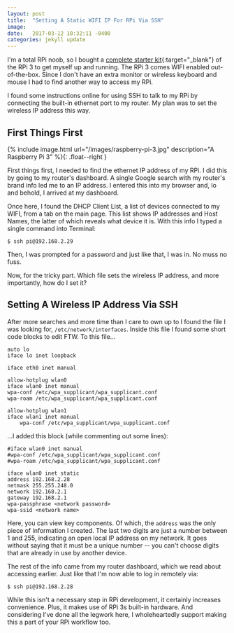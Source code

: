 ```yaml
---
layout: post
title:  "Setting A Static WIFI IP For RPi Via SSH"
image:
date:   2017-03-12 10:32:11 -0400
categories: jekyll update
---
```

I'm a total RPi noob, so I bought a [complete starter kit](https://www.amazon.com/gp/product/B01IYC0LT0/ref=oh_aui_detailpage_o00_s00?ie=UTF8&psc=1){:target="_blank"} of the RPi 3 to get myself up and running. The RPi 3 comes WIFI enabled out-of-the-box. Since I don't have an extra monitor or wireless keyboard and mouse I had to find another way to access my RPi.

I found some instructions online for using SSH to talk to my RPi by connecting the built-in ethernet port to my router. My plan was to set the wireless IP address this way.

## First Things First

{% include image.html url="/images/raspberry-pi-3.jpg" description="A Raspberry Pi 3" %}{: .float--right }

First things first, I needed to find the ethernet IP address of my RPi. I did this by going to my router's dashboard. A single Google search with my router's brand info led me to an IP address. I entered this into my browser and, lo and behold, I arrived at my dashboard.


Once here, I found the DHCP Client List, a list of devices connected to my WIFI, from a tab on the main page. This list shows IP addresses and Host Names, the latter of which reveals what device it is. With this info I typed a single command into Terminal:


```shell
$ ssh pi@192.168.2.29
```

Then, I was prompted for a password and just like that, I was in. No muss no fuss.

Now, for the tricky part. Which file sets the wireless IP address, and more importantly, how do I set it?

## Setting A Wireless IP Address Via SSH

After more searches and more time than I care to own up to I found the file I was looking for, `/etc/network/interfaces`. Inside this file I found some short code blocks to edit FTW. To this file...

```shell
auto lo
iface lo inet loopback

iface eth0 inet manual

allow-hotplug wlan0
iface wlan0 inet manual
wpa-conf /etc/wpa_supplicant/wpa_supplicant.conf
wpa-roam /etc/wpa_supplicant/wpa_supplicant.conf

allow-hotplug wlan1
iface wlan1 inet manual
    wpa-conf /etc/wpa_supplicant/wpa_supplicant.conf
```

...I added this block (while commenting out some lines):

```shell
#iface wlan0 inet manual
#wpa-conf /etc/wpa_supplicant/wpa_supplicant.conf
#wpa-roam /etc/wpa_supplicant/wpa_supplicant.conf

iface wlan0 inet static
address 192.168.2.28
netmask 255.255.248.0
network 192.168.2.1
gateway 192.168.2.1
wpa-passphrase <network password>
wpa-ssid <network name>
```

Here, you can view key components. Of which, the `address` was the only piece of information I created. The last two digits are just a number between 1 and 255, indicating an open local IP address on my network. It goes without saying that it must be a unique number -- you can't choose digits that are already in use by another device.

The rest of the info came from my router dashboard, which we read about accessing earlier. Just like that I'm now able to log in remotely via:

```shell
$ ssh pi@192.168.2.28
```

While this isn't a necessary step in RPi development, it certainly increases convenience. Plus, it makes use of RPi 3s built-in hardware. And considering I've done all the legwork here, I wholeheartedly support making this a part of your RPi workflow too.

